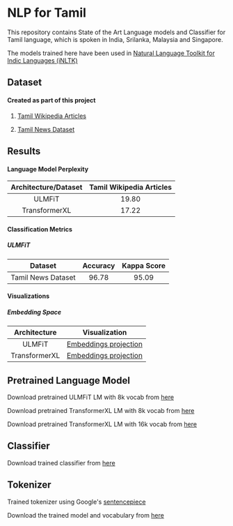 # NLP for Tamil

This repository contains State of the Art Language models and Classifier
 for Tamil language, which is spoken in India, Srilanka, Malaysia and Singapore.

The models trained here have been used in [Natural Language Toolkit for Indic Languages
 (iNLTK)](https://github.com/goru001/inltk)

## Dataset

#### Created as part of this project
1. [Tamil Wikipedia Articles](https://www.kaggle.com/disisbig/tamil-wikipedia-articles)

2. [Tamil News Dataset](https://www.kaggle.com/disisbig/tamil-news-dataset)


## Results

#### Language Model Perplexity

| Architecture/Dataset | Tamil Wikipedia Articles |
|:--------:|:----:|
|   ULMFiT  |  19.80  |
|  TransformerXL |  17.22  |


#### Classification Metrics

##### ULMFiT

| Dataset | Accuracy | Kappa Score |
|:--------:|:----:|:----:|
| Tamil News Dataset |  96.78  |  95.09  |


#### Visualizations
 
##### Embedding Space

| Architecture | Visualization |
|:--------:|:----:|
| ULMFiT | [Embeddings projection](https://projector.tensorflow.org/?config=https://raw.githubusercontent.com/goru001/nlp-for-tamil/master/language-model/embedding_projector_config.json) |
| TransformerXL | [Embeddings projection](https://projector.tensorflow.org/?config=https://raw.githubusercontent.com/goru001/nlp-for-tamil/master/language-model/embedding_projector_transformer_config.json)  |


## Pretrained Language Model

Download pretrained ULMFiT LM with 8k vocab from [here](https://www.dropbox.com/s/zozzrgawulkwtxa/wikitalm_8k_447_third.pth?dl=0)

Download pretrained TransformerXL LM with 8k vocab from [here](https://drive.google.com/open?id=1ibz5C0Gnz10OadbAZxUVwSDNzHfMq_2O)

Download pretrained TransformerXL LM with 16k vocab from [here](https://drive.google.com/open?id=18LbzazqRrDCYp6sk98kOdWTTMQJvbk0V)

## Classifier

Download trained classifier from [here](https://drive.google.com/open?id=1fmiXpH7B9ujAR81SscUcx1W1mFw9DZdy)

## Tokenizer

Trained tokenizer using Google's [sentencepiece](https://github.com/google/sentencepiece)

Download the trained model and vocabulary from [here](https://drive.google.com/open?id=1JWxkGGrlf4irIuZpOkoXm9EQ8whR1PCA)
